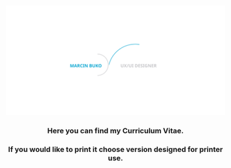

<img src="./Design Resources/Personal/Bg_alpha.svg">


<h3 align="center">Here you can find my Curriculum Vitae.</h3>
<h3 align="center">If you would like to print it choose version designed for printer use.</h3>
